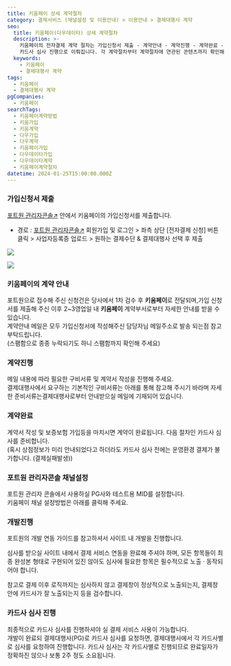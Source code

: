 ```yaml
---
title: 키움페이 상세 계약절차
category: 결제서비스 (채널설정 및 이용안내) > 이용안내 > 결제대행사 계약
seo:
  title: 키움페이(다우데이타) 상세 계약절차
  description: >-
    키움페이의 전자결제 계약 절차는 가입신청서 제출 - 계약안내 - 계약진행 - 계약완료 - 포트원 관리자콘솔 채널설정 - 개발진행 -
    카드사 심사 진행으로 이뤄집니다. 각 계약절차부터 계약절차에 연관된 콘텐츠까지 확인해보세요.
  keywords:
    - 키움페이
    - 결제대행사 계약
tags:
  - 키움페이
  - 결제대행사 계약
pgCompanies:
  - 키움페이
searchTags:
  - 키움페이계약방법
  - 키움가입
  - 키움계약
  - 다우가입
  - 다우계약
  - 키움페이가입
  - 다우데이타가입
  - 다우데이타계약
  - 키움페이계약절차
datetime: 2024-01-25T15:00:00.000Z
---
```


<Callout content="키움페이와 계약을 맺으시기 위한 절차를 순서대로 알려드립니다." />

### **가입신청서 제출**

[포트원 관리자콘솔↗](https://admin.portone.io/) 안에서 키움페이의 가입신청서를 제출합니다.

- 경로 : [포트원 관리자콘솔↗](https://admin.portone.io/) 회원가입 및 로그인 > 좌측 상단 \[전자결제 신청] 버튼 클릭 > 사업자등록증 업로드 > 원하는 결제수단 & 결제대행사 선택 후 제출

<Callout icon="" title="전자결제 신청방법 보러가기 ↗" />

![](/uploads/결제서비스/이용안내/결제대행사계약/홈_전자결제신청.png)

![](/uploads/결제서비스/이용안내/결제대행사계약/키움페이.png)

### **키움페이의 계약 안내**

포트원으로 접수해 주신 신청건은 당사에서 1차 검수 후 **키움페이**로 전달되며,가입 신청서를 제출해 주신 이후 2\~3영업일 내 **키움페이** 계약부서로부터 자세한 안내를 받을 수 있습니다. \
계약안내 메일은 모두 가입신청서에 작성해주신 담당자님 메일주소로 발송 되는점 참고부탁드립니다.\
(스팸함으로 종종 누락되기도 하니 스팸함까지 확인해 주세요)

### **계약진행**

메일 내용에 따라 필요한 구비서류 및 계약서 작성을 진행해 주세요.\
결제대행사에서 요구하는 기본적인 구비서류는 아래를 통해 참고해 주시기 바라며 자세한 준비서류는결제대행사로부터 안내받으실 메일에 기재되어 있습니다.

<Callout title="계약 구비서류 바로가기 ↗" icon="" />

### **계약완료**

계약서 작성 및 보증보험 가입등을 마치시면 계약이 완료됩니다. 다음 절차인 카드사 심사를 준비합니다.\
(혹시 상점정보가 미리 안내되었다고 하더라도 카드사 심사 전에는 운영환경 결제가 불가합니다. (결제실패발생))

### **포트원 관리자콘솔 채널설정**

포트원 관리자 콘솔에서 사용하실 PG사와 테스트용 MID를 설정합니다.\
키움페이 채널 설정방법은 아래를 클릭해 주세요.

<Callout icon="" title="키움페이 채널설정방법 바로가기 ↗" />

### **개발진행**

포트원의 개발 연동 가이드를 참고하셔서 사이트 내 개발을 진행합니다.

심사를 받으실 사이트 내에서 결제 서비스 연동을 완료해 주셔야 하며, 모든 항목들이 최종 완성본 형태로 구현되어 있진 않아도 심사에 필요한 항목은 필수적으로 노출 · 동작되어야 합니다.

참고로 결제 이후 로직까지는 심사하지 않고 결제창이 정상적으로 노출되는지, 결제창 안에 카드사가 잘 노출되는지 등을 검수합니다.

<Callout title="서비스 필수 구축요건 바로가기 ↗" icon="" />

### **카드사 심사 진행**

최종적으로 카드사 심사를 진행하셔야 실 결제 서비스 사용이 가능합니다.\
개발이 완료되 결제대행사(PG)로 카드사 심사를 요청하면, 결제대행사에서 각 카드사별로 심사를 요청하여 진행합니다. 카드사 심사는 각 카드사별로 진행되므로 완료일자가 정확하진 않으나 보통 2주 정도 소요됩니다.
